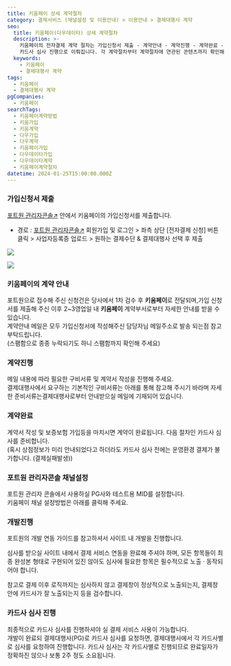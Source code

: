 ```yaml
---
title: 키움페이 상세 계약절차
category: 결제서비스 (채널설정 및 이용안내) > 이용안내 > 결제대행사 계약
seo:
  title: 키움페이(다우데이타) 상세 계약절차
  description: >-
    키움페이의 전자결제 계약 절차는 가입신청서 제출 - 계약안내 - 계약진행 - 계약완료 - 포트원 관리자콘솔 채널설정 - 개발진행 -
    카드사 심사 진행으로 이뤄집니다. 각 계약절차부터 계약절차에 연관된 콘텐츠까지 확인해보세요.
  keywords:
    - 키움페이
    - 결제대행사 계약
tags:
  - 키움페이
  - 결제대행사 계약
pgCompanies:
  - 키움페이
searchTags:
  - 키움페이계약방법
  - 키움가입
  - 키움계약
  - 다우가입
  - 다우계약
  - 키움페이가입
  - 다우데이타가입
  - 다우데이타계약
  - 키움페이계약절차
datetime: 2024-01-25T15:00:00.000Z
---
```


<Callout content="키움페이와 계약을 맺으시기 위한 절차를 순서대로 알려드립니다." />

### **가입신청서 제출**

[포트원 관리자콘솔↗](https://admin.portone.io/) 안에서 키움페이의 가입신청서를 제출합니다.

- 경로 : [포트원 관리자콘솔↗](https://admin.portone.io/) 회원가입 및 로그인 > 좌측 상단 \[전자결제 신청] 버튼 클릭 > 사업자등록증 업로드 > 원하는 결제수단 & 결제대행사 선택 후 제출

<Callout icon="" title="전자결제 신청방법 보러가기 ↗" />

![](/uploads/결제서비스/이용안내/결제대행사계약/홈_전자결제신청.png)

![](/uploads/결제서비스/이용안내/결제대행사계약/키움페이.png)

### **키움페이의 계약 안내**

포트원으로 접수해 주신 신청건은 당사에서 1차 검수 후 **키움페이**로 전달되며,가입 신청서를 제출해 주신 이후 2\~3영업일 내 **키움페이** 계약부서로부터 자세한 안내를 받을 수 있습니다. \
계약안내 메일은 모두 가입신청서에 작성해주신 담당자님 메일주소로 발송 되는점 참고부탁드립니다.\
(스팸함으로 종종 누락되기도 하니 스팸함까지 확인해 주세요)

### **계약진행**

메일 내용에 따라 필요한 구비서류 및 계약서 작성을 진행해 주세요.\
결제대행사에서 요구하는 기본적인 구비서류는 아래를 통해 참고해 주시기 바라며 자세한 준비서류는결제대행사로부터 안내받으실 메일에 기재되어 있습니다.

<Callout title="계약 구비서류 바로가기 ↗" icon="" />

### **계약완료**

계약서 작성 및 보증보험 가입등을 마치시면 계약이 완료됩니다. 다음 절차인 카드사 심사를 준비합니다.\
(혹시 상점정보가 미리 안내되었다고 하더라도 카드사 심사 전에는 운영환경 결제가 불가합니다. (결제실패발생))

### **포트원 관리자콘솔 채널설정**

포트원 관리자 콘솔에서 사용하실 PG사와 테스트용 MID를 설정합니다.\
키움페이 채널 설정방법은 아래를 클릭해 주세요.

<Callout icon="" title="키움페이 채널설정방법 바로가기 ↗" />

### **개발진행**

포트원의 개발 연동 가이드를 참고하셔서 사이트 내 개발을 진행합니다.

심사를 받으실 사이트 내에서 결제 서비스 연동을 완료해 주셔야 하며, 모든 항목들이 최종 완성본 형태로 구현되어 있진 않아도 심사에 필요한 항목은 필수적으로 노출 · 동작되어야 합니다.

참고로 결제 이후 로직까지는 심사하지 않고 결제창이 정상적으로 노출되는지, 결제창 안에 카드사가 잘 노출되는지 등을 검수합니다.

<Callout title="서비스 필수 구축요건 바로가기 ↗" icon="" />

### **카드사 심사 진행**

최종적으로 카드사 심사를 진행하셔야 실 결제 서비스 사용이 가능합니다.\
개발이 완료되 결제대행사(PG)로 카드사 심사를 요청하면, 결제대행사에서 각 카드사별로 심사를 요청하여 진행합니다. 카드사 심사는 각 카드사별로 진행되므로 완료일자가 정확하진 않으나 보통 2주 정도 소요됩니다.
